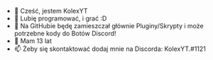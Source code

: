 - 👋 Cześć, jestem KolexYT
- 👀 Lubię programować, i grać :D
- 🌱 Na GitHubie będę zamieszczał głównie Pluginy/Skrypty i może potrzebne kody do Botów Discord!
- 💞️ Mam 13 lat
- 📫 Żeby się skontaktować dodaj mnie na Discorda: KolexYT.#1121
